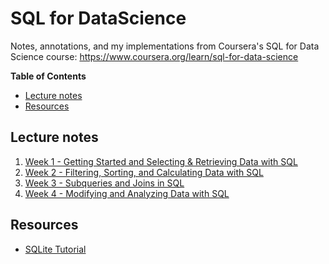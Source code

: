 # SQL for DataScience

Notes, annotations, and my implementations from Coursera's SQL for Data Science course: https://www.coursera.org/learn/sql-for-data-science

<!-- START doctoc generated TOC please keep comment here to allow auto update -->
<!-- DON'T EDIT THIS SECTION, INSTEAD RE-RUN doctoc TO UPDATE -->
**Table of Contents**

- [Lecture notes](#lecture-notes)
- [Resources](#resources)

<!-- END doctoc generated TOC please keep comment here to allow auto update -->

## Lecture notes

1. [Week 1 - Getting Started and Selecting & Retrieving Data with SQL](./week-1)
2. [Week 2 - Filtering, Sorting, and Calculating Data with SQL](./week-2)
3. [Week 3 - Subqueries and Joins in SQL](./week-3)
4. [Week 4 - Modifying and Analyzing Data with SQL](./week-4)

## Resources

- [SQLite Tutorial](http://www.sqlitetutorial.net/)
